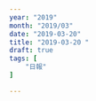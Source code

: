 ```yaml
---
year: "2019"
month: "2019/03"
date: "2019-03-20"
title: "2019-03-20 "
draft: true
tags: [
    "日報"
]

---
```



